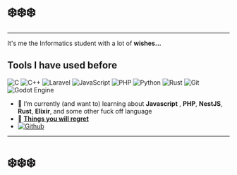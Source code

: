 # ❄️❄️❄️
---
It's me the Informatics student with a lot of **wishes...**

## Tools I have used before
<img alt="C" src="https://img.shields.io/badge/c-%2300599C.svg?&style=for-the-badge&logo=c&logoColor=white"/>  <img alt="C++" src="https://img.shields.io/badge/c++-%2300599C.svg?&style=for-the-badge&logo=c%2B%2B&ogoColor=white"/>  <img alt="Laravel" src="https://img.shields.io/badge/laravel-%23FF2D20.svg?&style=for-the-badge&logo=laravel&logoColor=white"/> ![JavaScript](https://img.shields.io/badge/javascript-%23323330.svg?style=for-the-badge&logo=javascript&logoColor=%23F7DF1E) ![PHP](https://img.shields.io/badge/php-%23777BB4.svg?style=for-the-badge&logo=php&logoColor=white) ![Python](https://img.shields.io/badge/python-3670A0?style=for-the-badge&logo=python&logoColor=ffdd54) ![Rust](https://img.shields.io/badge/rust-%23000000.svg?style=for-the-badge&logo=rust&logoColor=white) ![Git](https://img.shields.io/badge/git-%23F05033.svg?style=for-the-badge&logo=git&logoColor=white) <img alt="Godot Engine" src="https://img.shields.io/badge/GODOT-%23FFFFFF.svg?&style=for-the-badge&logo=godot-engine"/> 

- 🔑 I’m currently (and want to) learning about **Javascript** , **PHP**, **NestJS**, **Rust**, **Elixir**, and some other fuck off language 
- 🔮 **[Things you will regret](https://mhnaufal.github.io/)**
- [![Github](https://img.shields.io/badge/-Github-000?style=flat&logo=Github&logoColor=white)](https://github.com/mhnaufal)

--- 
# ❄️❄️❄️
